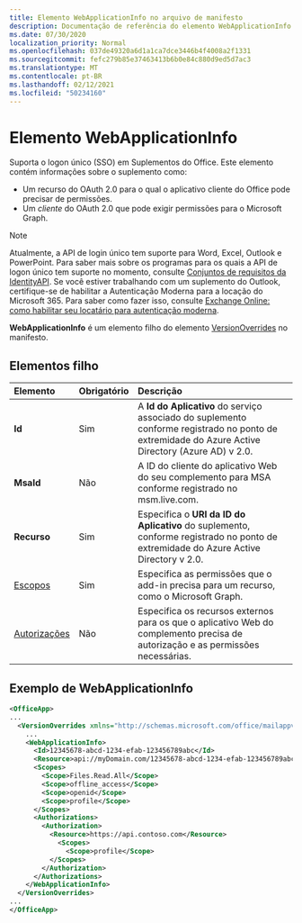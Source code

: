 ```yaml
---
title: Elemento WebApplicationInfo no arquivo de manifesto
description: Documentação de referência do elemento WebApplicationInfo para arquivos de manifesto de Complementos do Office (XML).
ms.date: 07/30/2020
localization_priority: Normal
ms.openlocfilehash: 037de49320a6d1a1ca7dce3446b4f4008a2f1331
ms.sourcegitcommit: fefc279b85e37463413b6b0e84c880d9ed5d7ac3
ms.translationtype: MT
ms.contentlocale: pt-BR
ms.lasthandoff: 02/12/2021
ms.locfileid: "50234160"
---
```

# <a name="webapplicationinfo-element"></a>Elemento WebApplicationInfo

Suporta o logon único (SSO) em Suplementos do Office. Este elemento contém informações sobre o suplemento como:

- Um recurso do OAuth  2.0 para o qual o aplicativo cliente do Office pode precisar de permissões.
- Um *cliente* do OAuth 2.0 que pode exigir permissões para o Microsoft Graph.

> [!NOTE]
> Atualmente, a API de login único tem suporte para Word, Excel, Outlook e PowerPoint. Para saber mais sobre os programas para os quais a API de logon único tem suporte no momento, consulte [Conjuntos de requisitos da IdentityAPI](../requirement-sets/identity-api-requirement-sets.md). Se você estiver trabalhando com um suplemento do Outlook, certifique-se de habilitar a Autenticação Moderna para a locação do Microsoft 365. Para saber como fazer isso, consulte [Exchange Online: como habilitar seu locatário para autenticação moderna](https://social.technet.microsoft.com/wiki/contents/articles/32711.exchange-online-how-to-enable-your-tenant-for-modern-authentication.aspx).

**WebApplicationInfo** é um elemento filho do elemento [VersionOverrides](versionoverrides.md) no manifesto.  

## <a name="child-elements"></a>Elementos filho

|  Elemento |  Obrigatório  |  Descrição  |
|:-----|:-----|:-----|
|  **Id**    |  Sim   |  A **Id do Aplicativo** do serviço associado do suplemento conforme registrado no ponto de extremidade do Azure Active Directory (Azure AD) v 2.0.|
|  **MsaId**    |  Não   |  A ID do cliente do aplicativo Web do seu complemento para MSA conforme registrado no msm.live.com.|
|  **Recurso**  |  Sim   |  Especifica o **URI da ID do Aplicativo** do suplemento, conforme registrado no ponto de extremidade do Azure Active Directory v 2.0.|
|  [Escopos](scopes.md)                |  Sim  |  Especifica as permissões que o add-in precisa para um recurso, como o Microsoft Graph.  |
|  [Autorizações](authorizations.md)  |  Não   | Especifica os recursos externos para os que o aplicativo Web do complemento precisa de autorização e as permissões necessárias.|

## <a name="webapplicationinfo-example"></a>Exemplo de WebApplicationInfo

```xml
<OfficeApp>
...
  <VersionOverrides xmlns="http://schemas.microsoft.com/office/mailappversionoverrides" xsi:type="VersionOverridesV1_0">
    ...
    <WebApplicationInfo>
      <Id>12345678-abcd-1234-efab-123456789abc</Id>
      <Resource>api://myDomain.com/12345678-abcd-1234-efab-123456789abc</Resource>
      <Scopes>
        <Scope>Files.Read.All</Scope>
        <Scope>offline_access</Scope>
        <Scope>openid</Scope>
        <Scope>profile</Scope>
      </Scopes>
      <Authorizations>
        <Authorization>
          <Resource>https://api.contoso.com</Resource>
            <Scopes>
              <Scope>profile</Scope>
          </Scopes>
        </Authorization>
      </Authorizations>
    </WebApplicationInfo>
  </VersionOverrides>
...
</OfficeApp>
```
